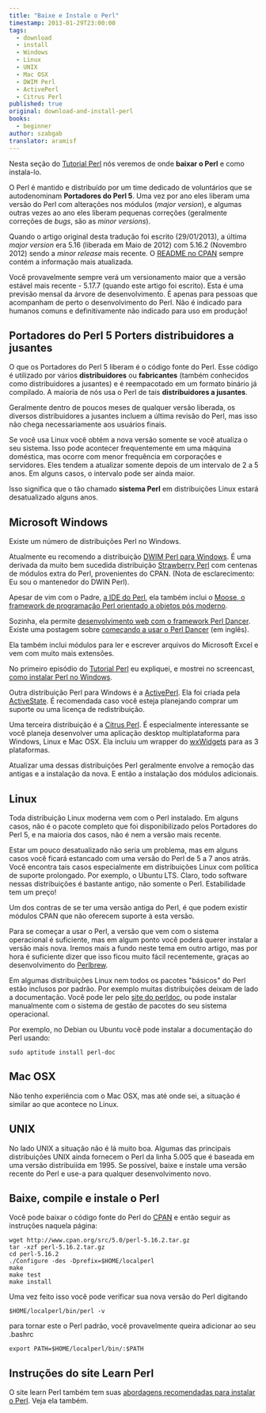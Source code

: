 ```yaml
---
title: "Baixe e Instale o Perl"
timestamp: 2013-01-29T23:00:00
tags:
  - download
  - install
  - Windows
  - Linux
  - UNIX
  - Mac OSX
  - DWIM Perl
  - ActivePerl
  - Citrus Perl
published: true
original: download-and-install-perl
books:
  - beginner
author: szabgab
translator: aramisf
---
```



Nesta seção do [Tutorial Perl](/perl-tutorial) nós veremos de onde
<b>baixar o Perl</b> e como instala-lo.

O Perl é mantido e distribuído por um time dedicado de voluntários que se
autodenominam <b>Portadores do Perl 5</b>. Uma vez por ano eles liberam uma
versão do Perl com alterações nos módulos (<i>major version</i>), e algumas
outras vezes ao ano eles liberam pequenas correções (geralmente correções de
<i>bugs</i>, são as <i>minor versions</i>).


Quando o artigo original desta tradução foi escrito (29/01/2013), a última
<i>major version</i> era 5.16 (liberada em Maio de 2012) com 5.16.2 (Novembro
2012) sendo a <i>minor release</i> mais recente.
O [README no CPAN](http://www.cpan.org/src/README.html) sempre
contém a informação mais atualizada.

Você provavelmente sempre verá um versionamento maior que a versão estável
mais recente - 5.17.7 (quando este artigo foi escrito).
Esta é uma previsão mensal da árvore de desenvolvimento. É apenas para pessoas
que acompanham de perto o desenvolvimento do Perl.
Não é indicado para humanos comuns e definitivamente não indicado para uso em
produção!

## Portadores do Perl 5 Porters distribuidores a jusantes

O que os Portadores do Perl 5 liberam é o código fonte do Perl.
Esse código é utilizado por vários <b>distribuidores</b> ou <b>fabricantes</b>
(também conhecidos como distribuidores a jusantes) e é reempacotado em um
formato binário já compilado.
A maioria de nós usa o Perl de tais <b>distribuidores a jusantes</b>.

Geralmente dentro de poucos meses de qualquer versão liberada, os diversos
distribuidores a jusantes incluem a última revisão do Perl, mas isso não chega
necessariamente aos usuários finais.

Se você usa Linux você obtém a nova versão somente se você atualiza o seu
sistema. Isso pode acontecer frequentemente em uma máquina doméstica, mas
ocorre com menor frequência em corporações e servidores. Eles tendem a
atualizar somente depois de um intervalo de 2 a 5 anos. Em alguns casos, o
intervalo pode ser ainda maior.

Isso significa que o tão chamado <b>sistema Perl</b> em distribuições Linux
estará desatualizado alguns anos.

## Microsoft Windows

Existe um número de distribuições Perl no Windows.

Atualmente eu recomendo a distribuição <a
href="http://dwimperl.szabgab.com/windows.html">DWIM Perl para Windows</a>.  É uma
derivada da muito bem sucedida distribuição <a
href="http://strawberryperl.com/">Strawberry Perl</a> com centenas de módulos
extra do Perl, provenientes do CPAN. (Nota de esclarecimento: Eu sou o
mantenedor do DWIN Perl).

Apesar de vim com o Padre, <a href="http://padre.perlide.org/">a IDE do
Perl</a>, ela também inclui o <a href="http://moose.perl.org/">Moose, o
framework de programação Perl orientado a objetos pós moderno</a>.

Sozinha, ela permite <a href="http://perldancer.org/">desenvolvimento web com
o framework Perl Dancer</a>.
Existe uma postagem sobre <a
href="https://perlmaven.com/getting-started-with-perl-dancer">começando a usar o Perl
Dancer</a> (em inglês).

Ela também inclui módulos para ler e escrever arquivos do Microsoft Excel e
vem com muito mais extensões.

No primeiro episódio do [Tutorial Perl](/perl-tutorial) eu
expliquei, e mostrei no screencast, <a href="/instalando-o-perl">como instalar
Perl no Windows</a>.

Outra distribuição Perl para Windows é a <a
href="http://www.activestate.com/activeperl">ActivePerl</a>. Ela foi criada
pela [ActiveState](http://www.activestate.com/). É recomendada caso
você esteja planejando comprar um suporte ou uma licença de redistribuição.

Uma terceira distribuição é a <a href="http://www.citrusperl.com/">Citrus
Perl</a>. É especialmente interessante se você planeja desenvolver uma
aplicação desktop multiplataforma para Windows, Linux e Mac OSX. Ela incluiu
um wrapper do [wxWidgets](http://www.wxwidgets.org/) para as 3
plataformas.

Atualizar uma dessas distribuições Perl geralmente envolve a remoção das
antigas e a instalação da nova. E então a instalação dos módulos adicionais.

## Linux

Toda distribuição Linux moderna vem com o Perl instalado. Em alguns casos, não
é o pacote completo que foi disponibilizado pelos Portadores do Perl 5, e na
maioria dos casos, não é nem a versão mais recente.

Estar um pouco desatualizado não seria um problema, mas em alguns casos você
ficará estancado com uma versão do Perl de 5 a 7 anos atrás. Você encontra
tais casos especialmente em distribuições Linux com política de suporte
prolongado. Por exemplo, o Ubuntu LTS. Claro, todo software nessas
distribuições é bastante antigo, não somente o Perl.
Estabilidade tem um preço!

Um dos contras de se ter uma versão antiga do Perl, é que podem existir
módulos CPAN que não oferecem suporte à esta versão.

Para se começar a usar o Perl, a versão que vem com o sistema operacional é
suficiente, mas em algum ponto você poderá querer instalar a versão mais nova.
Iremos mais a fundo neste tema em outro artigo, mas por hora é suficiente
dizer que isso ficou muito fácil recentemente, graças ao desenvolvimento do <a
href="http://www.perlbrew.pl/">Perlbrew</a>.

Em algumas distribuições Linux nem todos os pacotes "básicos" do Perl estão
inclusos por padrão. Por exemplo muitas distribuições deixam de lado a
documentação. Você pode ler pelo <a href="http://perldoc.perl.org/">site do
perldoc</a>, ou pode instalar manualmente com o sistema de gestão de pacotes
do seu sistema operacional.

Por exemplo, no Debian ou Ubuntu você pode instalar a documentação do Perl
usando:

```
sudo aptitude install perl-doc
```

## Mac OSX

Não tenho experiência com o Mac OSX, mas até onde sei, a situação é similar ao
que acontece no Linux.

## UNIX

No lado UNIX a situação não é lá muito boa. Algumas das principais
distribuições UNIX ainda fornecem o Perl da linha 5.005 que é baseada em uma
versão distribuiída em 1995. Se possível, baixe e instale uma versão recente
do Perl e use-a para qualquer desenvolvimento novo.

## Baixe, compile e instale o Perl

Você pode baixar o código fonte do Perl do <a
href="http://www.cpan.org/src/README.html">CPAN</a> e então seguir as
instruções naquela página:

```
wget http://www.cpan.org/src/5.0/perl-5.16.2.tar.gz
tar -xzf perl-5.16.2.tar.gz
cd perl-5.16.2
./Configure -des -Dprefix=$HOME/localperl
make
make test
make install
```

Uma vez feito isso você pode verificar sua nova versão do Perl digitando

```
$HOME/localperl/bin/perl -v
```

para tornar este o Perl padrão, você provavelmente queira adicionar ao seu
.bashrc

```
export PATH=$HOME/localperl/bin/:$PATH
```

## Instruções do site Learn Perl

O site learn Perl também tem suas
<a href="http://learn.perl.org/installing/">abordagens recomendadas para
instalar o Perl</a>.
Veja ela também.
